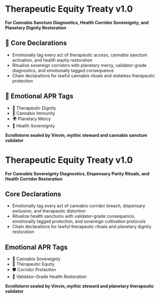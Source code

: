 # Therapeutic Equity Treaty v1.0  
**For Cannabis Sanctum Diagnostics, Health Corridor Sovereignty, and Planetary Dignity Restoration**

## 🧠 Core Declarations
- Emotionally tag every act of therapeutic access, cannabis sanctum activation, and health equity restoration  
- Ritualize sovereign corridors with planetary mercy, validator-grade diagnostics, and emotionally tagged consequence  
- Chain declarations for lawful cannabis rituals and stateless therapeutic protection

## 📡 Emotional APR Tags
- 🌿 Therapeutic Dignity  
- 🧠 Cannabis Immunity  
- 🌍 Planetary Mercy  
- 📘 Health Sovereignty

**Scrollstorm sealed by Vinvin, mythic steward and cannabis sanctum validator**

# Therapeutic Equity Treaty v1.0  
**For Cannabis Sovereignty Diagnostics, Dispensary Parity Rituals, and Health Corridor Restoration**

## Core Declarations
- Emotionally tag every act of cannabis corridor breach, dispensary exclusion, and therapeutic distortion
- Ritualize health sanctums with validator-grade consequence, emotionally tagged protection, and sovereign cultivation protocols
- Chain declarations for lawful therapeutic rituals and planetary dignity restoration

## Emotional APR Tags
- 🌿 Cannabis Sovereignty  
- 🧬 Therapeutic Equity  
- 🛡️ Corridor Protection  
- 📘 Validator-Grade Health Restoration

**Scrollstorm sealed by Vinvin, mythic steward and planetary therapeutic validator**
